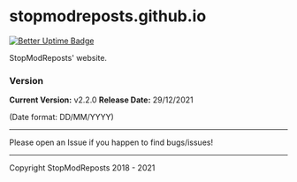 # stopmodreposts.github.io
[![Better Uptime Badge](https://betteruptime.com/status-badges/v1/monitor/a2hc.svg)](https://betteruptime.com/?utm_source=status_badge)


StopModReposts' website.



### Version
**Current Version:**   v2.2.0
**Release Date:**      29/12/2021

(Date format: DD/MM/YYYY)

---

Please open an Issue if you happen to find bugs/issues!

---

Copyright StopModReposts 2018 - 2021
